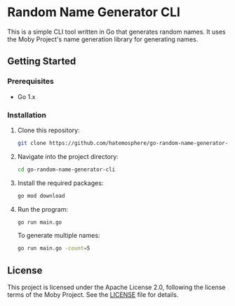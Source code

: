 # Random Name Generator CLI

This is a simple CLI tool written in Go that generates random names. It uses the Moby Project's name generation library for generating names.

## Getting Started

### Prerequisites

- Go 1.x

### Installation

1. Clone this repository:

    ```bash
    git clone https://github.com/hatemosphere/go-random-name-generator-cli.git
    ```

2. Navigate into the project directory:

    ```bash
    cd go-random-name-generator-cli
    ```

3. Install the required packages:

    ```bash
    go mod download
    ```

4. Run the program:

    ```bash
    go run main.go
    ```

    To generate multiple names:

    ```bash
    go run main.go -count=5
    ```

## License

This project is licensed under the Apache License 2.0, following the license terms of the Moby Project. See the [LICENSE](LICENSE) file for details.
